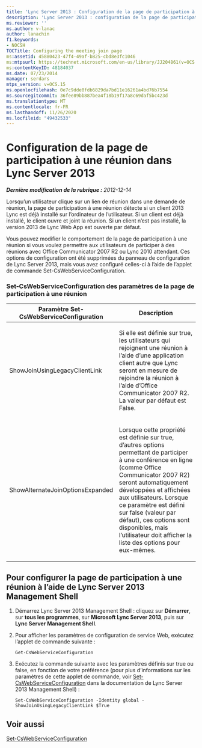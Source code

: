 ```yaml
---
title: 'Lync Server 2013 : Configuration de la page de participation à une réunion'
description: 'Lync Server 2013 : configuration de la page de participation à une réunion.'
ms.reviewer: ''
ms.author: v-lanac
author: lanachin
f1.keywords:
- NOCSH
TOCTitle: Configuring the meeting join page
ms:assetid: 45880423-47f4-49af-b825-cbd8e3fc1046
ms:mtpsurl: https://technet.microsoft.com/en-us/library/JJ204861(v=OCS.15)
ms:contentKeyID: 48184037
ms.date: 07/23/2014
manager: serdars
mtps_version: v=OCS.15
ms.openlocfilehash: 0e7c9dde0fdb6829da7bd11e16261a4bd76b7554
ms.sourcegitcommit: 36fee89bb887bea4f18b19f17a8c69daf5bc423d
ms.translationtype: MT
ms.contentlocale: fr-FR
ms.lasthandoff: 11/26/2020
ms.locfileid: "49432533"
---
```

# <a name="configuring-the-meeting-join-page-in-lync-server-2013"></a>Configuration de la page de participation à une réunion dans Lync Server 2013

<div data-xmlns="http://www.w3.org/1999/xhtml">

<div class="topic" data-xmlns="http://www.w3.org/1999/xhtml" data-msxsl="urn:schemas-microsoft-com:xslt" data-cs="https://msdn.microsoft.com/">

<div data-asp="https://msdn2.microsoft.com/asp">



</div>

<div id="mainSection">

<div id="mainBody">

<span> </span>

_**Dernière modification de la rubrique :** 2012-12-14_

Lorsqu’un utilisateur clique sur un lien de réunion dans une demande de réunion, la page de participation à une réunion détecte si un client 2013 Lync est déjà installé sur l’ordinateur de l’utilisateur. Si un client est déjà installé, le client ouvre et joint la réunion. Si un client n’est pas installé, la version 2013 de Lync Web App est ouverte par défaut.

Vous pouvez modifier le comportement de la page de participation à une réunion si vous voulez permettre aux utilisateurs de participer à des réunions avec Office Communicator 2007 R2 ou Lync 2010 attendant. Ces options de configuration ont été supprimées du panneau de configuration de Lync Server 2013, mais vous avez configuré celles-ci à l’aide de l’applet de commande Set-CsWebServiceConfiguration.

### <a name="meeting-join-page-set-cswebserviceconfiguration-parameters"></a>Set-CsWebServiceConfiguration des paramètres de la page de participation à une réunion

<table>
<colgroup>
<col style="width: 50%" />
<col style="width: 50%" />
</colgroup>
<thead>
<tr class="header">
<th>Paramètre Set-CsWebServiceConfiguration</th>
<th>Description</th>
</tr>
</thead>
<tbody>
<tr class="odd">
<td><p>ShowJoinUsingLegacyClientLink</p></td>
<td><p>Si elle est définie sur true, les utilisateurs qui rejoignent une réunion à l’aide d’une application client autre que Lync seront en mesure de rejoindre la réunion à l’aide d’Office Communicator 2007 R2. La valeur par défaut est False.</p></td>
</tr>
<tr class="even">
<td><p>ShowAlternateJoinOptionsExpanded</p></td>
<td><p>Lorsque cette propriété est définie sur true, d’autres options permettant de participer à une conférence en ligne (comme Office Communicator 2007 R2) seront automatiquement développées et affichées aux utilisateurs. Lorsque ce paramètre est défini sur false (valeur par défaut), ces options sont disponibles, mais l’utilisateur doit afficher la liste des options pour eux-mêmes.</p></td>
</tr>
</tbody>
</table>


<div>

## <a name="to-configure-the-meeting-join-page-by-using-lync-server-2013-management-shell"></a>Pour configurer la page de participation à une réunion à l’aide de Lync Server 2013 Management Shell

1.  Démarrez Lync Server 2013 Management Shell : cliquez sur **Démarrer**, sur **tous les programmes**, sur **Microsoft Lync Server 2013**, puis sur **Lync Server Management Shell**.

2.  Pour afficher les paramètres de configuration de service Web, exécutez l’applet de commande suivante :
    
        Get-CsWebServiceConfiguration

3.  Exécutez la commande suivante avec les paramètres définis sur true ou false, en fonction de votre préférence (pour plus d’informations sur les paramètres de cette applet de commande, voir [Set-CsWebServiceConfiguration](https://docs.microsoft.com/powershell/module/skype/Set-CsWebServiceConfiguration) dans la documentation de Lync Server 2013 Management Shell) :
    
        Set-CsWebServiceConfiguration -Identity global -ShowJoinUsingLegacyClientLink $True

</div>

<div>

## <a name="see-also"></a>Voir aussi


[Set-CsWebServiceConfiguration](https://docs.microsoft.com/powershell/module/skype/Set-CsWebServiceConfiguration)  
  

</div>

</div>

<span> </span>

</div>

</div>

</div>

